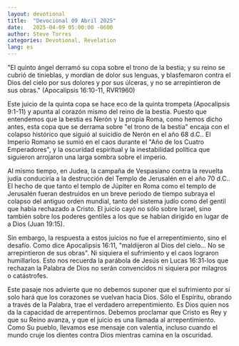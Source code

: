 ```yaml
---
layout: devotional
title:  "Devocional 09 Abril 2025"
date:   2025-04-09 05:00:00 -0600
author: Steve Torres
categories: Devotional, Revelation
lang: es
---
```


<div class="scripture">
  "El quinto ángel derramó su copa sobre el trono de la bestia; y su reino se cubrió de tinieblas, y mordían de dolor sus lenguas, y blasfemaron contra el Dios del cielo por sus dolores y por sus úlceras, y no se arrepintieron de sus obras." (Apocalipsis 16:10-11, RVR1960)
</div>

Este juicio de la quinta copa se hace eco de la quinta trompeta (Apocalipsis 9:1-11) y apunta al corazón mismo del reino de la bestia. Puesto que entendemos que la bestia es Nerón y la propia Roma, como hemos dicho antes, esta copa que se derrama sobre "el trono de la bestia" encaja con el colapso histórico que siguió al suicidio de Nerón en el año 68 d.C.. El Imperio Romano se sumió en el caos durante el "Año de los Cuatro Emperadores", y la oscuridad espiritual y la inestabilidad política que siguieron arrojaron una larga sombra sobre el imperio.

Al mismo tiempo, en Judea, la campaña de Vespasiano contra la revuelta judía conduciría a la destrucción del Templo de Jerusalén en el año 70 d.C.. El hecho de que tanto el templo de Júpiter en Roma como el templo de Jerusalén fueran destruidos en un breve periodo de tiempo subraya el colapso del antiguo orden mundial, tanto del sistema judío como del gentil que había rechazado a Cristo. El juicio cayó no sólo sobre Israel, sino también sobre los poderes gentiles a los que se habían dirigido en lugar de a Dios (Juan 19:15).

Sin embargo, la respuesta a estos juicios no fue el arrepentimiento, sino el desafío. Como dice Apocalipsis 16:11, "maldijeron al Dios del cielo... No se arrepintieron de sus obras". Ni siquiera el sufrimiento y el caos lograron humillarlos. Esto nos recuerda la parábola de Jesús en Lucas 16:31-los que rechazan la Palabra de Dios no serán convencidos ni siquiera por milagros o catástrofes.

Este pasaje nos advierte que no debemos suponer que el sufrimiento por sí solo hará que los corazones se vuelvan hacia Dios. Sólo el Espíritu, obrando a través de la Palabra, trae el verdadero arrepentimiento. Es Dios quien nos da la capacidad de arrepentirnos. Debemos proclamar que Cristo es Rey y que su Reino avanza, y que el juicio es una llamada al arrepentimiento. Como Su pueblo, llevamos ese mensaje con valentía, incluso cuando el mundo cruje los dientes contra Dios mientras camina en la oscuridad.